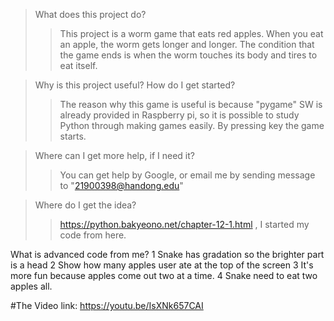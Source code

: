 
>What does this project do?
>	>This project is a worm game that eats red apples. When you eat an apple, the worm gets longer and longer. The condition that the game ends is when the worm touches its body and tires to eat itself.

>Why is this project useful? How do I get started?
>	>The reason why this game is useful is because "pygame" SW is already provided in Raspberry pi, so it is possible to study Python through making games easily. By pressing key the game starts.

>Where can I get more help, if I need it?
>	>You can get help  by Google, or email me by sending message to "21900398@handong.edu"

>Where do I get the idea?
>>https://python.bakyeono.net/chapter-12-1.html , I started my code from here.

What is advanced code from me?
1 Snake has gradation so the brighter part is a head
2 Show how many apples user ate at the top of the screen
3 It's more fun because apples come out two at a time.
4 Snake need to eat two apples all.



#The Video link: https://youtu.be/IsXNk657CAI

